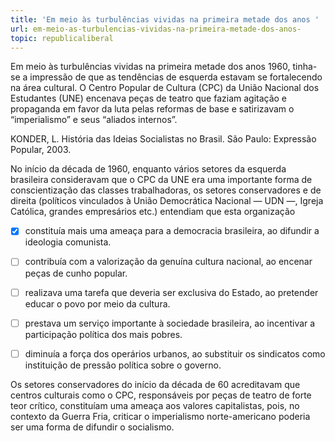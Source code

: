 ```yaml
---
title: 'Em meio às turbulências vividas na primeira metade dos anos '
url: em-meio-as-turbulencias-vividas-na-primeira-metade-dos-anos-
topic: republicaliberal
---
```



Em meio às turbulências vividas na primeira metade dos anos 1960, tinha-se a impressão de que as tendências de esquerda estavam se fortalecendo na área cultural. O Centro Popular de Cultura (CPC) da União Nacional dos Estudantes (UNE) encenava peças de teatro que faziam agitação e propaganda em favor da luta pelas reformas de base e satirizavam o “imperialismo” e seus “aliados internos”.

KONDER, L. História das Ideias Socialistas no Brasil. São Paulo: Expressão Popular, 2003.

No início da década de 1960, enquanto vários setores da esquerda brasileira consideravam que o CPC da UNE era uma importante forma de conscientização das classes trabalhadoras, os setores conservadores e de direita (políticos vinculados à União Democrática Nacional — UDN —, Igreja Católica, grandes empresários etc.) entendiam que esta organização



- [x] constituía mais uma ameaça para a democracia brasileira, ao difundir a ideologia comunista.
- [ ] contribuía com a valorização da genuína cultura nacional, ao encenar peças de cunho popular.
- [ ] realizava uma tarefa que deveria ser exclusiva do Estado, ao pretender educar o povo por meio da cultura.
- [ ] prestava um serviço importante à sociedade brasileira, ao incentivar a participação política dos mais pobres.
- [ ] diminuía a força dos operários urbanos, ao substituir os sindicatos como instituição de pressão política sobre o governo.


Os setores conservadores do início da década de 60 acreditavam que centros culturais como o CPC, responsáveis por peças de teatro de forte teor crítico, constituíam uma ameaça aos valores capitalistas, pois, no contexto da Guerra Fria, criticar o imperialismo norte-americano poderia ser uma forma de difundir o socialismo.
